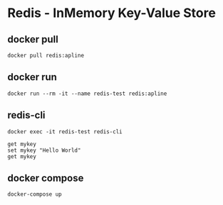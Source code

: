 # Redis - InMemory Key-Value Store


## docker pull

``` 
docker pull redis:apline
```


## docker run

``` 
docker run --rm -it --name redis-test redis:apline 
```


## redis-cli

``` 
docker exec -it redis-test redis-cli
``` 

``` 
get mykey
set mykey "Hello World"
get mykey
```


## docker compose

``` 
docker-compose up
```